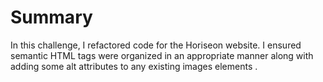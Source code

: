 # Summary 
In this challenge, I refactored code for the Horiseon website. I ensured semantic HTML tags were organized in an appropriate manner along with adding some alt attributes to any existing images elements . 
